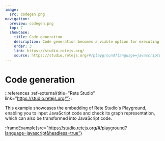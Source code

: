 ```yaml
---
image:
  src: codegen.png
navigation:
  preview: codegen.png
  top: 7
  showcase:
    title: Code generation
    description: Code generation becomes a viable option for executing a graph due to the framework's versatility
    order: 3
    link: https://studio.retejs.org/
    source: https://studio.retejs.org/#/playground?language=javascript&headless=true
---
```


# Code generation

::references
:ref-external{title="Rete Studio" link="https://studio.retejs.org/"}
::

This example showcases the embedding of Rete Studio's Playground, enabling you to input JavaScript code and check its graph representation, which can also be transformed into JavaScript code.

:frameExample{src="https://studio.retejs.org/#/playground?language=javascript&headless=true"}
